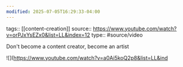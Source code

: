 ```yaml
---
modified: 2025-07-05T16:29:33-04:00
---
```

tags:: [[content-creation]]
source:: https://www.youtube.com/watch?v=orPJxYsEZx0&list=LL&index=12
type:: #source/video

Don't become a content creator, become an artist

![](https://www.youtube.com/watch?v=a0Ai5koQ2p8&list=LL&ind 